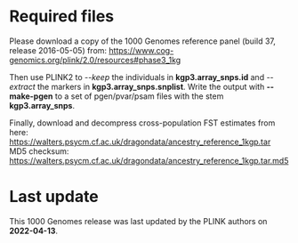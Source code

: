 # Required files
Please download a copy of the 1000 Genomes reference panel (build 37, release 2016-05-05) from:
https://www.cog-genomics.org/plink/2.0/resources#phase3_1kg

Then use PLINK2 to *--keep* the individuals in **kgp3.array_snps.id** and *--extract* the markers in **kgp3.array_snps.snplist**.
Write the output with **--make-pgen** to a set of pgen/pvar/psam files with the stem **kgp3.array_snps**.

Finally, download and decompress cross-population FST estimates from here: https://walters.psycm.cf.ac.uk/dragondata/ancestry_reference_1kgp.tar
MD5 checksum: https://walters.psycm.cf.ac.uk/dragondata/ancestry_reference_1kgp.tar.md5

# Last update
This 1000 Genomes release was last updated by the PLINK authors on **2022-04-13**.
